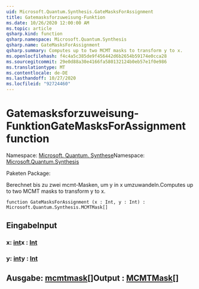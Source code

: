 ```yaml
---
uid: Microsoft.Quantum.Synthesis.GateMasksForAssignment
title: Gatemasksforzuweisung-Funktion
ms.date: 10/26/2020 12:00:00 AM
ms.topic: article
qsharp.kind: function
qsharp.namespace: Microsoft.Quantum.Synthesis
qsharp.name: GateMasksForAssignment
qsharp.summary: Computes up to two MCMT masks to transform y to x.
ms.openlocfilehash: f4c4a5c385de9f456442d6b2654b59174e0cca28
ms.sourcegitcommit: 29e0d88a30e4166fa580132124b0eb57e1f0e986
ms.translationtype: MT
ms.contentlocale: de-DE
ms.lasthandoff: 10/27/2020
ms.locfileid: "92724460"
---
```

# <a name="gatemasksforassignment-function"></a><span data-ttu-id="c11bb-102">Gatemasksforzuweisung-Funktion</span><span class="sxs-lookup"><span data-stu-id="c11bb-102">GateMasksForAssignment function</span></span>

<span data-ttu-id="c11bb-103">Namespace: [Microsoft. Quantum. Synthese](xref:Microsoft.Quantum.Synthesis)</span><span class="sxs-lookup"><span data-stu-id="c11bb-103">Namespace: [Microsoft.Quantum.Synthesis](xref:Microsoft.Quantum.Synthesis)</span></span>

<span data-ttu-id="c11bb-104">Paketen [](https://nuget.org/packages/)</span><span class="sxs-lookup"><span data-stu-id="c11bb-104">Package: [](https://nuget.org/packages/)</span></span>


<span data-ttu-id="c11bb-105">Berechnet bis zu zwei mcmt-Masken, um y in x umzuwandeln.</span><span class="sxs-lookup"><span data-stu-id="c11bb-105">Computes up to two MCMT masks to transform y to x.</span></span>

```qsharp
function GateMasksForAssignment (x : Int, y : Int) : Microsoft.Quantum.Synthesis.MCMTMask[]
```


## <a name="input"></a><span data-ttu-id="c11bb-106">Eingabe</span><span class="sxs-lookup"><span data-stu-id="c11bb-106">Input</span></span>

### <a name="x--int"></a><span data-ttu-id="c11bb-107">x: [int](xref:microsoft.quantum.lang-ref.int)</span><span class="sxs-lookup"><span data-stu-id="c11bb-107">x : [Int](xref:microsoft.quantum.lang-ref.int)</span></span>




### <a name="y--int"></a><span data-ttu-id="c11bb-108">y: [int](xref:microsoft.quantum.lang-ref.int)</span><span class="sxs-lookup"><span data-stu-id="c11bb-108">y : [Int](xref:microsoft.quantum.lang-ref.int)</span></span>





## <a name="output--mcmtmask"></a><span data-ttu-id="c11bb-109">Ausgabe: [mcmtmask](xref:Microsoft.Quantum.Synthesis.MCMTMask)[]</span><span class="sxs-lookup"><span data-stu-id="c11bb-109">Output : [MCMTMask](xref:Microsoft.Quantum.Synthesis.MCMTMask)[]</span></span>

